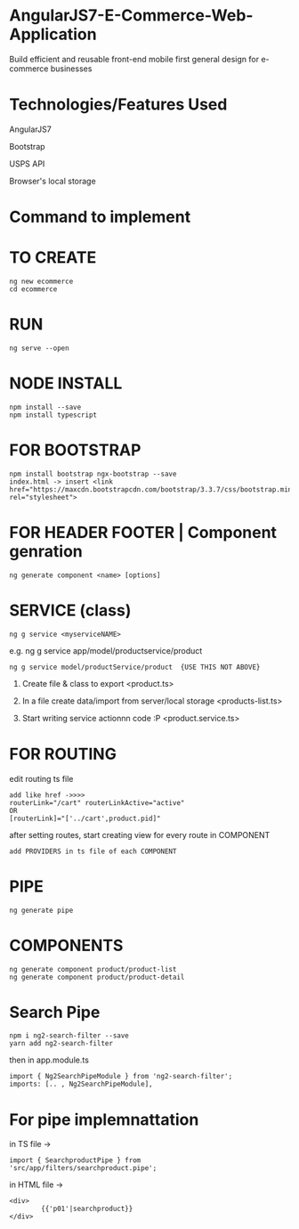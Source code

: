 # AngularJS7-E-Commerce-Web-Application

Build efficient and reusable front-end mobile first general design for e-commerce businesses

# Technologies/Features Used

AngularJS7

Bootstrap

USPS API

Browser's local storage

# Command to implement

# TO CREATE
```
ng new ecommerce
cd ecommerce
```

# RUN
```
ng serve --open
```

# NODE INSTALL
```
npm install --save
npm install typescript
```

# FOR BOOTSTRAP
```
npm install bootstrap ngx-bootstrap --save
index.html -> insert <link href="https://maxcdn.bootstrapcdn.com/bootstrap/3.3.7/css/bootstrap.min.css" rel="stylesheet">
```

# FOR HEADER FOOTER | Component genration
```
ng generate component <name> [options]
```

# SERVICE (class)
```
ng g service <myserviceNAME>
```

e.g. ng g service app/model/productservice/product

```
ng g service model/productService/product  {USE THIS NOT ABOVE}
```

1. Create file & class to export <product.ts>

2. In a file create data/import from server/local storage <products-list.ts>

3. Start writing service actionnn code :P <product.service.ts>

# FOR ROUTING
edit routing ts file
```
add like href ->>>> 
routerLink="/cart" routerLinkActive="active"  
OR
[routerLink]="['../cart',product.pid]"
```
after setting routes, start creating view for every route in COMPONENT

```
add PROVIDERS in ts file of each COMPONENT
```

# PIPE
```
ng generate pipe
```

# COMPONENTS
```
ng generate component product/product-list
ng generate component product/product-detail
```

# Search Pipe

```
npm i ng2-search-filter --save
yarn add ng2-search-filter 
```

then in app.module.ts
```
import { Ng2SearchPipeModule } from 'ng2-search-filter';
imports: [.. , Ng2SearchPipeModule],
```

# For pipe implemnattation
in TS file -> 
``` 
import { SearchproductPipe } from 'src/app/filters/searchproduct.pipe';
```
in HTML file ->
```
<div>
        {{'p01'|searchproduct}}
</div>
```

